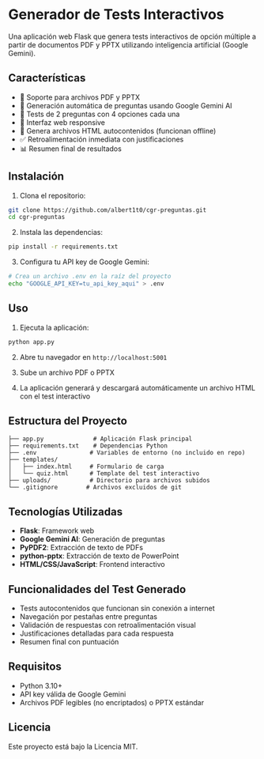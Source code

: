 # Generador de Tests Interactivos

Una aplicación web Flask que genera tests interactivos de opción múltiple a partir de documentos PDF y PPTX utilizando inteligencia artificial (Google Gemini).

## Características

- 📄 Soporte para archivos PDF y PPTX
- 🤖 Generación automática de preguntas usando Google Gemini AI
- 🎯 Tests de 2 preguntas con 4 opciones cada una
- 📱 Interfaz web responsive
- 💾 Genera archivos HTML autocontenidos (funcionan offline)
- ✅ Retroalimentación inmediata con justificaciones
- 📊 Resumen final de resultados

## Instalación

1. Clona el repositorio:
```bash
git clone https://github.com/albert1t0/cgr-preguntas.git
cd cgr-preguntas
```

2. Instala las dependencias:
```bash
pip install -r requirements.txt
```

3. Configura tu API key de Google Gemini:
```bash
# Crea un archivo .env en la raíz del proyecto
echo "GOOGLE_API_KEY=tu_api_key_aqui" > .env
```

## Uso

1. Ejecuta la aplicación:
```bash
python app.py
```

2. Abre tu navegador en `http://localhost:5001`

3. Sube un archivo PDF o PPTX

4. La aplicación generará y descargará automáticamente un archivo HTML con el test interactivo

## Estructura del Proyecto

```
├── app.py              # Aplicación Flask principal
├── requirements.txt    # Dependencias Python
├── .env               # Variables de entorno (no incluido en repo)
├── templates/
│   ├── index.html     # Formulario de carga
│   └── quiz.html      # Template del test interactivo
├── uploads/           # Directorio para archivos subidos
└── .gitignore        # Archivos excluidos de git
```

## Tecnologías Utilizadas

- **Flask**: Framework web
- **Google Gemini AI**: Generación de preguntas
- **PyPDF2**: Extracción de texto de PDFs
- **python-pptx**: Extracción de texto de PowerPoint
- **HTML/CSS/JavaScript**: Frontend interactivo

## Funcionalidades del Test Generado

- Tests autocontenidos que funcionan sin conexión a internet
- Navegación por pestañas entre preguntas
- Validación de respuestas con retroalimentación visual
- Justificaciones detalladas para cada respuesta
- Resumen final con puntuación

## Requisitos

- Python 3.10+
- API key válida de Google Gemini
- Archivos PDF legibles (no encriptados) o PPTX estándar

## Licencia

Este proyecto está bajo la Licencia MIT.